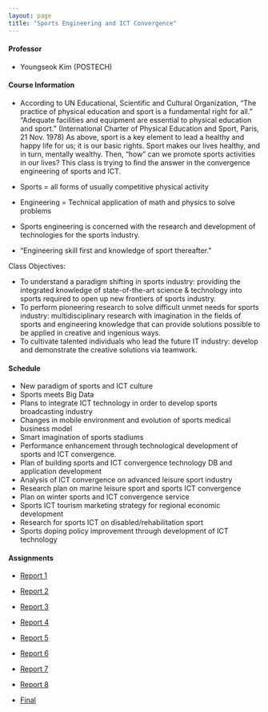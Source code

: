 ```yaml
---
layout: page
title: "Sports Engineering and ICT Convergence"
---
```

#### Professor
- Youngseok Kim (POSTECH)

#### Course Information

- According to UN Educational, Scientific and Cultural Organization, 
“The practice of physical education and sport is a fundamental right for all.”
“Adequate facilities and equipment are essential to physical education and sport.”
(International Charter of Physical Education and Sport, Paris, 21 Nov. 1978) As above, sport is a key element to lead a healthy and happy life for us; it is our basic rights. Sport makes our lives healthy, and in turn, mentally wealthy. Then, “how” can we promote sports activities in our lives? This class is trying to find the answer in the convergence engineering of sports and ICT. 

- Sports = all forms of usually competitive physical activity 

- Engineering = Technical application of math and physics to solve problems

- Sports engineering is concerned with the research and development of technologies for the sports industry.

- “Engineering skill first and knowledge of sport thereafter.”

Class Objectives:
- To understand a paradigm shifting in sports industry: providing the integrated knowledge of state-of-the-art science & technology into sports required to open up new frontiers of sports industry.
- To perform pioneering research to solve difficult unmet needs for sports industry: multidisciplinary research with imagination in the fields of sports and engineering knowledge that can provide solutions possible to be applied in creative and ingenious ways.
- To cultivate talented individuals who lead the future IT industry: develop and demonstrate the creative solutions via teamwork.

#### Schedule

- New paradigm of sports and ICT culture  
- Sports meets Big Data
- Plans to integrate ICT technology in order to develop sports broadcasting industry 
- Changes in mobile environment and evolution of sports medical business model 
- Smart imagination of sports stadiums
- Performance enhancement through technological development of sports and ICT convergence. 
- Plan of building sports and ICT convergence technology DB and application development
- Analysis of ICT convergence on advanced leisure sport industry
- Research plan on marine leisure sport and sports ICT convergence 
- Plan on winter sports and ICT convergence service 
- Sports ICT tourism marketing strategy for regional economic development  
- Research for sports ICT on disabled/rehabilitation sport  
- Sports doping policy improvement through development of ICT technology 

#### Assignments

- [Report 1](/courses/sports-engineering-and-ict-convergence/SAIX501_Report1.pdf)

- [Report 2](/courses/sports-engineering-and-ict-convergence/SAIX501_Report2.pdf)

- [Report 3](/courses/sports-engineering-and-ict-convergence/SAIX501_Report3.pdf)

- [Report 4](/courses/sports-engineering-and-ict-convergence/SAIX501_Report4.pdf)

- [Report 5](/courses/sports-engineering-and-ict-convergence/SAIX501_Report5.pdf)

- [Report 6](/courses/sports-engineering-and-ict-convergence/SAIX501_Report6.pdf)

- [Report 7](/courses/sports-engineering-and-ict-convergence/SAIX501_Report7.pdf)

- [Report 8](/courses/sports-engineering-and-ict-convergence/SAIX501_Report8.pdf)

- [Final](/courses/sports-engineering-and-ict-convergence/SAIX501_Final.pdf)